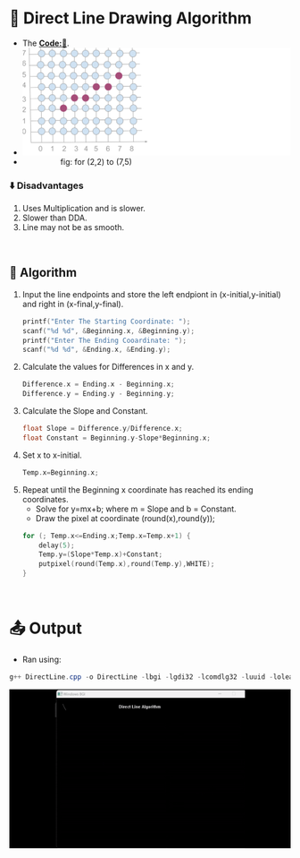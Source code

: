 # 📏 Direct Line Drawing Algorithm
- The **[Code:📑](../../C/DirectLine.cpp)**.
- <img src='./Resources/DDA.svg' width="700px">
- &emsp; &emsp; &emsp; &emsp;fig: for (2,2) to (7,5) 

### ⬇️ Disadvantages
1. Uses Multiplication and is slower.
2. Slower than DDA.
3. Line may not be as smooth.

&nbsp;
## 🤖 **Algorithm**
1. Input the line endpoints and store the left endpiont in (x-initial,y-initial) and right in (x-final,y-final).
    ```cpp
    printf("Enter The Starting Coordinate: ");
    scanf("%d %d", &Beginning.x, &Beginning.y);
    printf("Enter The Ending Cooardinate: ");
    scanf("%d %d", &Ending.x, &Ending.y);
    ```
2. Calculate the values for Differences in x and y. 
    ```cpp
    Difference.x = Ending.x - Beginning.x;
    Difference.y = Ending.y - Beginning.y;
    ```
3. Calculate the Slope and Constant.
    ```cpp
    float Slope = Difference.y/Difference.x;
    float Constant = Beginning.y-Slope*Beginning.x;
    ```
4. Set x to x-initial.
    ```cpp
    Temp.x=Beginning.x;
    ```
5. Repeat until the Beginning x coordinate has reached its ending coordinates.
    - Solve for y=mx+b; where m = Slope and b = Constant.
    - Draw the pixel at coordinate (round(x),round(y));
    ```cpp
    for (; Temp.x<=Ending.x;Temp.x=Temp.x+1) {
        delay(5);
        Temp.y=(Slope*Temp.x)+Constant;
        putpixel(round(Temp.x),round(Temp.y),WHITE);
    }
    ```

&nbsp;
# 📤 Output
- Ran using:
```powershell
g++ DirectLine.cpp -o DirectLine -lbgi -lgdi32 -lcomdlg32 -luuid -loleaut32 -lole32
```
<img src='./Resources/DirectLine.gif'>